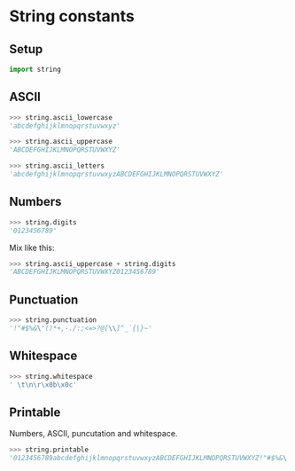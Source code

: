# String constants


## Setup

```python
import string
```


## ASCII

```python
>>> string.ascii_lowercase
'abcdefghijklmnopqrstuvwxyz'
```

```python
>>> string.ascii_uppercase
'ABCDEFGHIJKLMNOPQRSTUVWXYZ'
```

```python
>>> string.ascii_letters
'abcdefghijklmnopqrstuvwxyzABCDEFGHIJKLMNOPQRSTUVWXYZ'
```


## Numbers

```python
>>> string.digits
'0123456789'
```

Mix like this:

```python
>>> string.ascii_uppercase + string.digits
'ABCDEFGHIJKLMNOPQRSTUVWXYZ0123456789'
```


## Punctuation

```python
>>> string.punctuation
'!"#$%&\'()*+,-./:;<=>?@[\\]^_`{|}~'
```


## Whitespace

```python
>>> string.whitespace
' \t\n\r\x0b\x0c'
```


## Printable

Numbers, ASCII, puncutation and whitespace.

```python
>>> string.printable
'0123456789abcdefghijklmnopqrstuvwxyzABCDEFGHIJKLMNOPQRSTUVWXYZ!"#$%&\'()*+,-./:;<=>?@[\\]^_`{|}~ \t\n\r\x0b\x0c'
```
